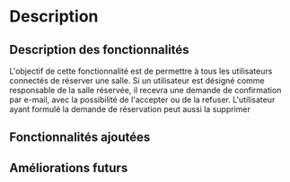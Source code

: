 # Description
## Description des fonctionnalités
L'objectif de cette fonctionnalité est de permettre à tous les utilisateurs connectés de réserver une salle.
Si un utilisateur est désigné comme responsable de la salle réservée, il recevra une demande de confirmation par e-mail,
avec la possibilité de l'accepter ou de la refuser.
L'utilisateur ayant formulé la demande de réservation peut aussi la supprimer
## Fonctionnalités ajoutées

## Améliorations futurs